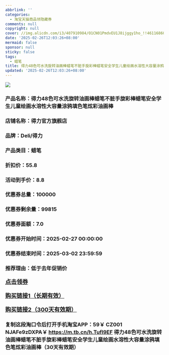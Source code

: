 ```yaml
---
abbrlink: ''
categories:
  - 淘宝天猫商品领隐藏券
comments: null
copyright: null
cover: //img.alicdn.com/i3/407910984/O1CN01PmdvEU1J8ijggy1ho_!!4611686018427386440-0-item_pic.jpg
date: '2025-02-26T12:03:26+08:00'
mermaid: false
sponsor: null
sticky: false
tags:
  - 蜡笔
title: 得力48色可水洗旋转油画棒蜡笔不脏手旋彩棒蜡笔安全学生儿童绘画水溶性大容量涂鸦填色笔炫彩油画棒
updated: '2025-02-26T12:03:26+08:00'
--- 
```


![](//img.alicdn.com/i3/407910984/O1CN01PmdvEU1J8ijggy1ho_!!4611686018427386440-0-item_pic.jpg)

### 产品名称：得力48色可水洗旋转油画棒蜡笔不脏手旋彩棒蜡笔安全学生儿童绘画水溶性大容量涂鸦填色笔炫彩油画棒
### 店铺名称：得力官方旗舰店
### 品牌：Deli/得力
### 产品类目：蜡笔
### 折扣价：55.8
### 活动到手价：8.8
### 优惠券总量：100000
### 优惠券剩余量：99815
### 优惠券面额：7.0
### 优惠券开始时间：2025-02-27 00:00:00	
### 优惠券结束时间：2025-03-02 23:59:59	
### 推荐理由：低于去年促销价

<p style="font-size: 18px; font-weight: bold;">
  <a href="https://uland.taobao.com/coupon/edetail?e=LPmpR4RVrpylhHvvyUNXZfh8CuWt5YH5OVuOuRD5gLJMmdsrkidbOWBzzpT26idJ6DezewKAs2NwAEiVStJ9%2BCWcRI%2FY8xwCmTuutMe3IovlbZCPhHuRTknNzdNx2rWhRSHvQe2jOLZ9pbNCYX0I%2BPP%2BWUTgK%2F%2B0I%2BtaUgbudUxA%2B536asYsLWVfKa%2BhVnNDzQxJqh8tJe7H8naVvqwYhJjB6TX2HR3QQ5WKStDdyeTLAJho1Tgm24y1rRo98IyIzxHHRjXbSzC3GXpSbfs48i3TqIKoEJY0YstgjelGCua6ujy0Fq0AJD5juEnoLChu9pILCoZ%2B%2FH9%2BOHfs5nLQGA%3D%3D&traceId=0b515d4517407227641888116d126c&union_lens=lensId%3AOPT%401740722774%402104d182_0dba_1954b29a355_a9ca%4001%40eyJmbG9vcklkIjo3MzM1NH0ie" target="_blank">点击领券</a>
</p>
<p style="font-size: 18px; font-weight: bold;">
  <a href="https://s.click.taobao.com/t?e=m%3D2%26s%3DCWSU%2FW4CHDZw4vFB6t2Z2ueEDrYVVa64K7Vc7tFgwiHjf2vlNIV67uW8xal2bDKcgL3PGTnk8Mb3ID%2FV1RqsF4wnCJeELi4I%2FIEn%2BS1IjHAB0ghlTd7WlZVm%2FOAUUFw71qrpxiwMoCNxc1AtbZGVS%2Biu2Hq7tA5sqePoE7uN1YuMHuv7RoNv0Q0jFsbsQ7KWLZm5gOUZ8VwswlfjVb89QyUypwLwzhVgD9Jb3RN0wIajAdpJXEmf8AhednZmecDkozvQCWI2PAlyfsBFZDqhxXSFvSTZM%2B%2F4A13NwUW6D5uAYgTC6%2FyQNVAMG07EIn7Mz2TFFEd9SqY%3D" target="_blank">购买链接1（长期有效）</a>
</p>
<p style="font-size: 18px; font-weight: bold;">
  <a href="https://s.click.taobao.com/wMcIRYs" target="_blank">购买链接2（300天有效期）</a>
</p>

### 复制这段淘口令后打开手机淘宝APP：59￥ CZ001 NJAFe9zDXPA￥ https://m.tb.cn/h.Tufl9EF  得力48色可水洗旋转油画棒蜡笔不脏手旋彩棒蜡笔安全学生儿童绘画水溶性大容量涂鸦填色笔炫彩油画棒（30天有效期）
